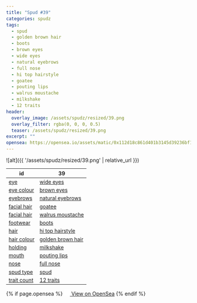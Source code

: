 ```yaml
---
title: "Spud #39"
categories: spudz
tags:
  - spud
  - golden brown hair
  - boots
  - brown eyes
  - wide eyes
  - natural eyebrows
  - full nose
  - hi top hairstyle
  - goatee
  - pouting lips
  - walrus moustache
  - milkshake
  - 12 traits
header:
  overlay_image: /assets/spudz/resized/39.png
  overlay_filter: rgba(0, 0, 0, 0.5)
  teaser: /assets/spudz/resized/39.png
excerpt: ""
opensea: https://opensea.io/assets/matic/0x112d18c861d401b3145d39236bf149f01e18beed/39
---
```

![alt]({{ '/assets/spudz/resized/39.png' | relative_url }})

| id | 39 |
|-|-|
| <a href="/traits/eye/#trait-type">eye</a> | <a href="/traits/eye/wide-eyes/1/#trait">wide eyes</a> |
| <a href="/traits/eye-colour/#trait-type">eye colour</a> | <a href="/traits/eye-colour/brown-eyes/1/#trait">brown eyes</a> |
| <a href="/traits/eyebrows/#trait-type">eyebrows</a> | <a href="/traits/eyebrows/natural-eyebrows/1/#trait">natural eyebrows</a> |
| <a href="/traits/facial-hair/#trait-type">facial hair</a> | <a href="/traits/facial-hair/goatee/1/#trait">goatee</a> |
| <a href="/traits/facial-hair/#trait-type">facial hair</a> | <a href="/traits/facial-hair/walrus-moustache/1/#trait">walrus moustache</a> |
| <a href="/traits/footwear/#trait-type">footwear</a> | <a href="/traits/footwear/boots/1/#trait">boots</a> |
| <a href="/traits/hair/#trait-type">hair</a> | <a href="/traits/hair/hi-top-hairstyle/1/#trait">hi top hairstyle</a> |
| <a href="/traits/hair-colour/#trait-type">hair colour</a> | <a href="/traits/hair-colour/golden-brown-hair/1/#trait">golden brown hair</a> |
| <a href="/traits/holding/#trait-type">holding</a> | <a href="/traits/holding/milkshake/1/#trait">milkshake</a> |
| <a href="/traits/mouth/#trait-type">mouth</a> | <a href="/traits/mouth/pouting-lips/1/#trait">pouting lips</a> |
| <a href="/traits/nose/#trait-type">nose</a> | <a href="/traits/nose/full-nose/1/#trait">full nose</a> |
| <a href="/traits/spud-type/#trait-type">spud type</a> | <a href="/traits/spud-type/spud/1/#trait">spud</a> |
| <a href="/traits/trait-count/#trait-type">trait count</a> | <a href="/traits/trait-count/12-traits/1/#trait">12 traits</a> |

{% if page.opensea %}
<a href="{{page.opensea}}" class="btn btn--info" onclick="window.open(this.href, '_blank'); return false;"><img src="/assets/images/opensea.svg" width="16px"><span>  View on OpenSea</span></a>
{% endif %}
